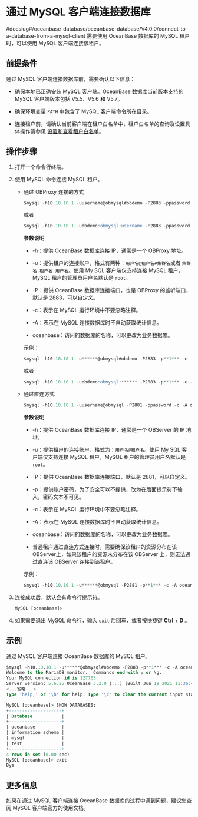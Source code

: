 # 通过 MySQL 客户端连接数据库
#docslug#/oceanbase-database/oceanbase-database/V4.0.0/connect-to-a-database-from-a-mysql-client
需要使用 OceanBase 数据库的 MySQL 租户时，可以使用 MySQL 客户端连接该租户。

## 前提条件

通过 MySQL 客户端连接数据库前，需要确认以下信息：

* 确保本地已正确安装 MySQL 客户端。OceanBase 数据库当前版本支持的 MySQL 客户端版本包括 V5.5、V5.6 和 V5.7。

* 确保环境变量 `PATH` 中包含了 MySQL 客户端命令所在目录。

* 连接租户前，请确认当前客户端在租户白名单中，租户白名单的查询及设置具体操作请参见 [设置和查看租户白名单](../../5.basic-database-management/4.manage-tenants-1/6.configure-and-view-the-tenant-whitelist.md)。

## 操作步骤

1. 打开一个命令行终端。

2. 使用 MySQL 命令连接 MySQL 租户。

   * 通过 OBProxy 连接的方式

     ```sql
     $mysql -h10.10.10.1 -uusername@obmysql#obdemo -P2883 -ppassword -c -A oceanbase
     ```

     或者

     ```sql
     $mysql -h10.10.10.1 -uobdemo:obmysql:username -P2883 -ppassword -c -A oceanbase
     ```

     **参数说明**

     * -h：提供 OceanBase 数据库连接 IP，通常是一个 OBProxy 地址。

     * -u：提供租户的连接账户，格式有两种：`用户名@租户名#集群名`或者 `集群名:租户名:用户名`。使用 My SQL 客户端仅支持连接 MySQL 租户，MySQL 租户的管理员用户名默认是 `root`。

     * -P：提供 OceanBase 数据库连接端口，也是 OBProxy 的监听端口，默认是 2883，可以自定义。

     * -c：表示在 MySQL 运行环境中不要忽略注释。

     * -A：表示在 MySQL 连接数据库时不自动获取统计信息。

     * oceanbase：访问的数据库的名称，可以更改为业务数据库。

     示例：

     ```sql
     $mysql -h10.10.10.1 -u******@obmysql#obdemo -P2883 -p**1*** -c -A oceanbase
     ```

     或者

     ```sql
     $mysql -h10.10.10.1 -uobdemo:obmysql:****** -P2883 -p**1*** -c -A oceanbase
     ```

   * 通过直连方式

     ```sql
     $mysql -h10.10.10.1 -uusername@obmysql -P2881 -ppassword -c -A oceanbase
     ```

     **参数说明**

     * -h：提供 OceanBase 数据库连接 IP，通常是一个 OBServer 的 IP 地址。

     * -u：提供租户的连接账户，格式为：`用户名@租户名`。使用 My SQL 客户端仅支持连接 MySQL 租户，MySQL 租户的管理员用户名默认是 `root`。

     * -P：提供 OceanBase 数据库连接端口，默认是 2881，可以自定义。

     * -p：提供账户密码，为了安全可以不提供，改为在后面提示符下输入，密码文本不可见。

     * -c：表示在 MySQL 运行环境中不要忽略注释。

     * -A：表示在 MySQL 连接数据库时不自动获取统计信息。

     * oceanbase：访问的数据库的名称，可以更改为业务数据库。

     * 普通租户通过直连方式连接时，需要确保该租户的资源分布在该 OBServer上，如果该租户的资源未分布在该 OBServer 上，则无法通过直连该 OBServer 连接到该租户。

     示例：

     ```sql
     $mysql -h10.10.10.1 -u******@obmysql -P2881 -p**1*** -c -A oceanbase
     ```

3. 连接成功后，默认会有命令行提示符。

   ```sql
   MySQL [oceanbase]> 
   ```

4. 如果需要退出 MySQL 命令行，输入 `exit` 后回车，或者按快捷键 **Ctrl** + **D** 。

## 示例

通过 MySQL 客户端连接 OceanBase 数据库的 MySQL 租户。

```sql
$mysql -h10.10.10.1 -u******@obmysql#obdemo -P2883 -p**1*** -c -A oceanbase
Welcome to the MariaDB monitor.  Commands end with ; or \g.
Your MySQL connection id is 127765
Server version: 5.6.25 OceanBase 3.2.0 (...) (Built Jun 19 2021 11:36:47)
<...省略...>
Type 'help;' or '\h' for help. Type '\c' to clear the current input statement.

MySQL [oceanbase]> SHOW DATABASES;
+--------------------+
| Database           |
+--------------------+
| oceanbase          |
| information_schema |
| mysql              |
| test               |
+--------------------+
4 rows in set (0.00 sec)
MySQL [oceanbase]> exit
Bye
```

## 更多信息

如果在通过 MySQL 客户端连接 OceanBase 数据库的过程中遇到问题，建议您查阅 MySQL 客户端官方的使用文档。

